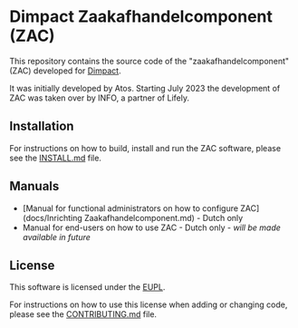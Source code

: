 # Dimpact Zaakafhandelcomponent (ZAC)

This repository contains the source code of the "zaakafhandelcomponent" (ZAC) developed for [Dimpact](https://www.dimpact.nl/).

It was initially developed by Atos. Starting July 2023 the development of ZAC was taken over by INFO, a partner of Lifely.

## Installation

For instructions on how to build, install and run the ZAC software, please see the [INSTALL.md](INSTALL.md) file.

## Manuals

- [Manual for functional administrators on how to configure ZAC](docs/Inrichting Zaakafhandelcomponent.md) - Dutch only
- Manual for end-users on how to use ZAC - Dutch only - _will be made available in future_

## License

This software is licensed under the [EUPL](LICENSE.md).

For instructions on how to use this license when adding or changing code, please see the [CONTRIBUTING.md](LICENSE.md) file.

